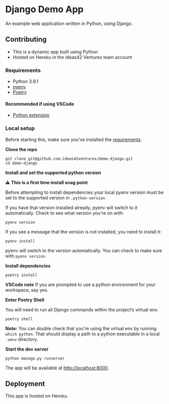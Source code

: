 # Django Demo App

An example web application written in Python, using Django.

## Contributing

- This is a dynamic app built using Python
- Hosted on Heroku in the ideas42 Ventures team account

### Requirements

- Python 3.9.1
- [pyenv](https://github.com/pyenv/pyenv)
- [Poetry](https://python-poetry.org/docs/)

#### Recommended if using VSCode

- [Python extension](https://marketplace.visualstudio.com/items?itemName=ms-python.python)

### Local setup

Before starting this, make sure you’ve installed the [requirements](#requirements).

**Clone the repo**

```
git clone git@github.com:ideas42ventures/demo-django.git
cd demo-django
```

**Install and set the supported python version**

⚠️ **This is a first time install snag point**

Before attempting to install dependencies your local pyenv version must be set to the supported version in `.python-version`.

If you have that version installed already, pyenv will switch to it automatically. Check to see what version you're on with:

```
pyenv version
```

If you see a message that the version is not installed, you need to install it:

```
pyenv install
```

pyenv will switch to the version automatically. You can check to make sure with `pyenv version`.

**Install dependencies**

```
poetry install
```

**VSCode note** If you are prompted to use a python environment for your workspace, say yes.

**Enter Poetry Shell**

You will need to run all Django commands within the project’s virtual env.

```
poetry shell
```

**Note:** You can double check that you're using the virtual env by running `which python`. That should display a path to a python executable in a local `.venv` directory.

**Start the dev server**

```
python manage.py runserver
```

The app will be available at [http://localhost:8000](http://localhost:8000).

## Deployment

This app is hosted on Heroku.
